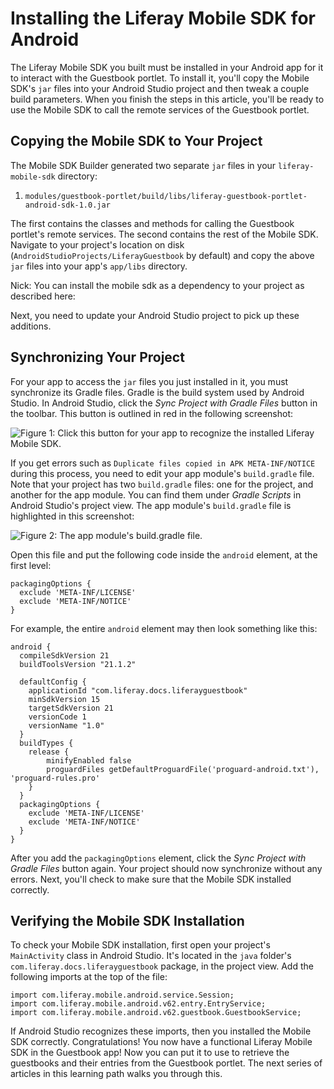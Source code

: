 # Installing the Liferay Mobile SDK for Android

The Liferay Mobile SDK you built must be installed in your Android app for it to 
interact with the Guestbook portlet. To install it, you'll copy the Mobile SDK's 
`jar` files into your Android Studio project and then tweak a couple build 
parameters. When you finish the steps in this article, you'll be ready to use 
the Mobile SDK to call the remote services of the Guestbook portlet. 

## Copying the Mobile SDK to Your Project

The Mobile SDK Builder generated two separate `jar` files in your 
`liferay-mobile-sdk` directory: 

1. `modules/guestbook-portlet/build/libs/liferay-guestbook-portlet-android-sdk-1.0.jar`

The first contains the classes and methods for calling the Guestbook portlet's 
remote services. The second contains the rest of the Mobile SDK. Navigate to 
your project's location on disk (`AndroidStudioProjects/LiferayGuestbook` by 
default) and copy the above `jar` files into your app's `app/libs` directory. 

Nick: You can install the mobile sdk as a dependency to your project as described here:

Next, you need to update your Android Studio project to pick up these additions. 

## Synchronizing Your Project

For your app to access the `jar` files you just installed in it, you must 
synchronize its Gradle files. Gradle is the build system used by Android Studio. 
In Android Studio, click the *Sync Project with Gradle Files* button in the 
toolbar. This button is outlined in red in the following screenshot: 

![Figure 1: Click this button for your app to recognize the installed Liferay Mobile SDK.](../../images/android-gradle-sync.png)

If you get errors such as `Duplicate files copied in APK META-INF/NOTICE` during 
this process, you need to edit your app module's `build.gradle` file. Note that 
your project has two `build.gradle` files: one for the project, and another for 
the app module. You can find them under *Gradle Scripts* in Android Studio's 
project view. The app module's `build.gradle` file is highlighted in this 
screenshot:

![Figure 2: The app module's `build.gradle` file.](../../images/android-build-gradle-app-module.png)

Open this file and put the following code inside the `android` element, at the 
first level:

    packagingOptions {
      exclude 'META-INF/LICENSE'
      exclude 'META-INF/NOTICE'
    }
    
For example, the entire `android` element may then look something like this:

    android {
      compileSdkVersion 21
      buildToolsVersion "21.1.2"

      defaultConfig {
        applicationId "com.liferay.docs.liferayguestbook"
        minSdkVersion 15
        targetSdkVersion 21
        versionCode 1
        versionName "1.0"
      }
      buildTypes {
        release {
            minifyEnabled false
            proguardFiles getDefaultProguardFile('proguard-android.txt'), 'proguard-rules.pro'
        }
      }
      packagingOptions {
        exclude 'META-INF/LICENSE'
        exclude 'META-INF/NOTICE'
      }
    }
    
After you add the `packagingOptions` element, click the 
*Sync Project with Gradle Files* button again. Your project should now 
synchronize without any errors. Next, you'll check to make sure that the Mobile 
SDK installed correctly. 

## Verifying the Mobile SDK Installation

To check your Mobile SDK installation, first open your project's `MainActivity` 
class in Android Studio. It's located in the `java` folder's 
`com.liferay.docs.liferayguestbook` package, in the project view. Add the 
following imports at the top of the file:

    import com.liferay.mobile.android.service.Session;
    import com.liferay.mobile.android.v62.entry.EntryService;
    import com.liferay.mobile.android.v62.guestbook.GuestbookService;

If Android Studio recognizes these imports, then you installed the Mobile SDK 
correctly. Congratulations! You now have a functional Liferay Mobile SDK in the 
Guestbook app! Now you can put it to use to retrieve the guestbooks and their 
entries from the Guestbook portlet. The next series of articles in this learning 
path walks you through this. 
